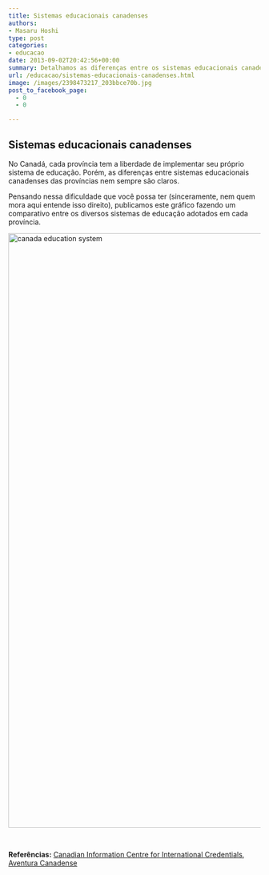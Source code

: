 ```yaml
---
title: Sistemas educacionais canadenses
authors:
- Masaru Hoshi
type: post
categories:
- educacao
date: 2013-09-02T20:42:56+00:00
summary: Detalhamos as diferenças entre os sistemas educacionais canadenses adotados por cada uma das províncias no primário, secundário, superior e pós-superior.
url: /educacao/sistemas-educacionais-canadenses.html
image: /images/2398473217_203bbce70b.jpg
post_to_facebook_page:
  - 0
  - 0

---
```

## Sistemas educacionais canadenses

No Canadá, cada província tem a liberdade de implementar seu próprio sistema de educação. Porém, as diferenças entre sistemas educacionais canadenses das províncias nem sempre são claros.

Pensando nessa dificuldade que você possa ter (sinceramente, nem quem mora aqui entende isso direito), publicamos este gráfico fazendo um comparativo entre os diversos sistemas de educação adotados em cada província.

[<img class="img-responsive aligncenter wp-image-1686 size-full" src="http://www.canadaagora.com/wp-content/uploads/canada-education-system.png" alt="canada education system" width="1367" height="1187" srcset="https://www.canadaagora.com/wp-content/uploads/canada-education-system.png 1367w, https://www.canadaagora.com/wp-content/uploads/canada-education-system-345x300.png 345w, https://www.canadaagora.com/wp-content/uploads/canada-education-system-970x842.png 970w, https://www.canadaagora.com/wp-content/uploads/canada-education-system-1120x973.png 1120w" sizes="(max-width: 1367px) 100vw, 1367px" />][1]

&nbsp;

**Referências:** <a href="http://www.cicic.ca/444/Provinces_and_Territories.canada" target="_blank">Canadian Information Centre for International Credentials</a>, <a href="http://aventuracanadense.blogspot.ca/2010/09/sistema-educacional-canadense.html" target="_blank">Aventura Canadense</a>

 [1]: http://www.canadaagora.com/wp-content/uploads/canada-education-system.png